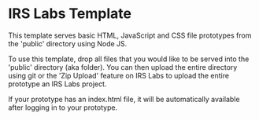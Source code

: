 # IRS Labs Template

This template serves basic HTML, JavaScript and CSS file prototypes from the 'public' directory using Node JS.

To use this template, drop all files that you would like to be served into the 'public' directory (aka folder). You can then upload the entire directory using git or the 'Zip Upload' feature on IRS Labs to upload the entire prototype an IRS Labs project.

If your prototype has an index.html file, it will be automatically available after logging in to your prototype. 
